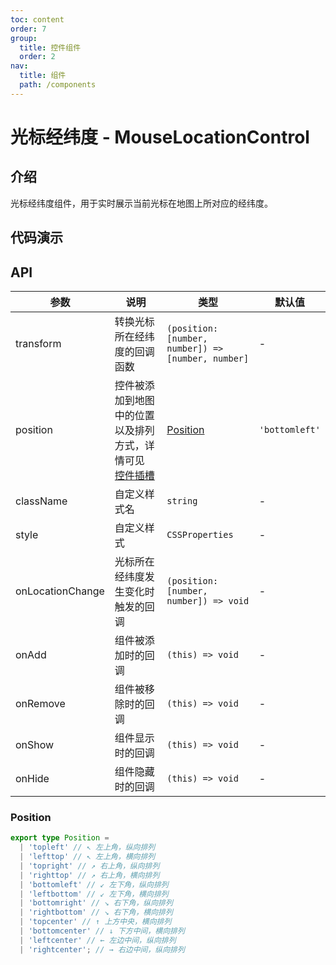 ```yaml
---
toc: content
order: 7
group:
  title: 控件组件
  order: 2
nav:
  title: 组件
  path: /components
---
```


# 光标经纬度 - MouseLocationControl

## 介绍

光标经纬度组件，用于实时展示当前光标在地图上所对应的经纬度。

## 代码演示

<code src="./demos/default.tsx" defaultShowCode compact ></code>

## API

| 参数 | 说明 | 类型 | 默认值 |
| --- | --- | --- | --- |
| transform | 转换光标所在经纬度的回调函数 | `(position: [number, number]) => [number, number]` | - |
| position | 控件被添加到地图中的位置以及排列方式，详情可见 [控件插槽](https://l7.antv.antgroup.com/api/component/control/control#插槽) | [Position](#position) | `'bottomleft'` |
| className | 自定义样式名 | `string` | - |
| style | 自定义样式 | `CSSProperties` | - |
| onLocationChange | 光标所在经纬度发生变化时触发的回调 | `(position: [number, number]) => void` | - |
| onAdd | 组件被添加时的回调 | `(this) => void` | - |
| onRemove | 组件被移除时的回调 | `(this) => void` | - |
| onShow | 组件显示时的回调 | `(this) => void` | - |
| onHide | 组件隐藏时的回调 | `(this) => void` | - |

### Position

```ts
export type Position =
  | 'topleft' // ↖ 左上角，纵向排列
  | 'lefttop' // ↖ 左上角，横向排列
  | 'topright' // ↗ 右上角，纵向排列
  | 'righttop' // ↗ 右上角，横向排列
  | 'bottomleft' // ↙ 左下角，纵向排列
  | 'leftbottom' // ↙ 左下角，横向排列
  | 'bottomright' // ↘ 右下角，纵向排列
  | 'rightbottom' // ↘ 右下角，横向排列
  | 'topcenter' // ↑ 上方中央，横向排列
  | 'bottomcenter' // ↓ 下方中间，横向排列
  | 'leftcenter' // ← 左边中间，纵向排列
  | 'rightcenter'; // → 右边中间，纵向排列
```

